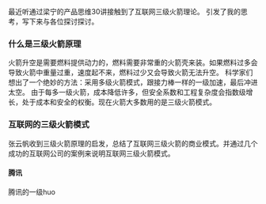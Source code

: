 最近听通过梁宁的产品思维30讲接触到了互联网三级火箭理论。
引发了我的思考，写下来与各位探讨探讨。
### 什么是三级火箭原理
火箭升空是需要燃料提供动力的，燃料需要非常重的火箭壳来装。如果燃料过多会导致火箭中重量过重，速度起不来，燃料过少又会导致火箭无法升空。
科学家们想出了一个绝妙的方法：采用多级火箭模式，跟接力棒一样的一级加速，最后冲进太空。
由于每多一级火箭，成本降低许多，但安全系数和工程复杂度会指数级增长，处于成本和安全的权衡。现在火箭大多数用的是三级火箭模式。
### 互联网的三级火箭模式
张云帆收到三级火箭原理的启发，总结了互联网三级火箭的商业模式。并通过几个成功的互联网公司的案例来说明互联网三级火箭模式。
#### 腾讯
腾讯的一级huo

<!--stackedit_data:
eyJoaXN0b3J5IjpbLTc0MjIzMTIyMCwxMDU3MDgwOTM5XX0=
-->